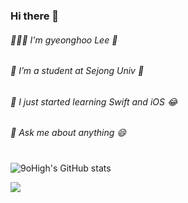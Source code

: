 ### Hi there 👋
###### 🙇🏻‍♂ ️I'm gyeonghoo Lee 👋
###### 🔭 I’m a student at Sejong Univ 🏫
###### 🌱 I just started learning Swift and iOS 😂
###### 💬 Ask me about anything 😄
#

![9oHigh's GitHub stats](https://github-readme-stats.vercel.app/api?username=9oHigh&show_icons=true)

![](https://github-profile-summary-cards.vercel.app/api/cards/profile-details?username=9oHigh&theme=vue)
